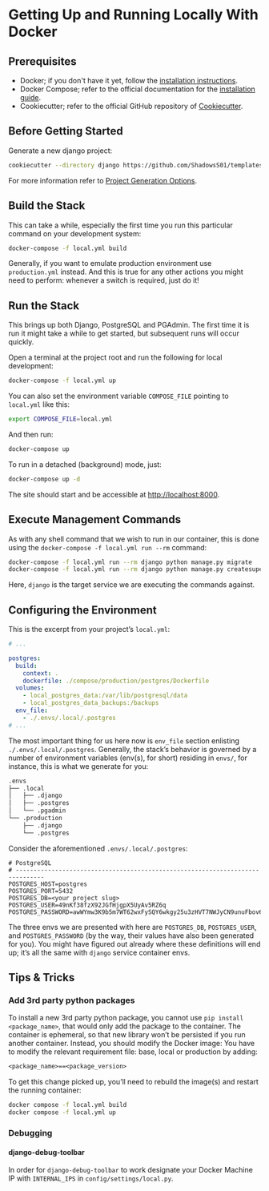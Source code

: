 # Getting Up and Running Locally With Docker

## Prerequisites

- Docker; if you don't have it yet, follow the [installation instructions](https://docs.docker.com/get-docker/#supported-platforms).
- Docker Compose; refer to the official documentation for the [installation guide](https://docs.docker.com/compose/install/).
- Cookiecutter; refer to the official GitHub repository of [Cookiecutter](https://github.com/cookiecutter/cookiecutter).

## Before Getting Started

Generate a new django project:

```bash
cookiecutter --directory django https://github.com/ShadowsS01/templates
```

For more information refer to [Project Generation Options](./project-generation-options.md).

## Build the Stack

This can take a while, especially the first time you run this particular command on your development system:

```bash
docker-compose -f local.yml build
```

Generally, if you want to emulate production environment use `production.yml` instead. And this is true for any other actions you might need to perform: whenever a switch is required, just do it!

## Run the Stack

This brings up both Django, PostgreSQL and PGAdmin. The first time it is run it might take a while to get started, but subsequent runs will occur quickly.

Open a terminal at the project root and run the following for local development:

```bash
docker-compose -f local.yml up
```

You can also set the environment variable `COMPOSE_FILE` pointing to `local.yml` like this:

```bash
export COMPOSE_FILE=local.yml
```

And then run:

```bash
docker-compose up
```

To run in a detached (background) mode, just:

```bash
docker-compose up -d
```

The site should start and be accessible at <http://localhost:8000>.

## Execute Management Commands

As with any shell command that we wish to run in our container, this is done using the `docker-compose -f local.yml run --rm` command:

```bash
docker-compose -f local.yml run --rm django python manage.py migrate
docker-compose -f local.yml run --rm django python manage.py createsuperuser
```

Here, `django` is the target service we are executing the commands against.

## Configuring the Environment

This is the excerpt from your project’s `local.yml`:

```yml
# ...

postgres:
  build:
    context: .
    dockerfile: ./compose/production/postgres/Dockerfile
  volumes:
    - local_postgres_data:/var/lib/postgresql/data
    - local_postgres_data_backups:/backups
  env_file:
    - ./.envs/.local/.postgres
# ...
```

The most important thing for us here now is `env_file` section enlisting `./.envs/.local/.postgres`. Generally, the stack’s behavior is governed by a number of environment variables (env(s), for short) residing in `envs/`, for instance, this is what we generate for you:

```bash
.envs
├── .local
│   ├── .django
│   ├── .postgres
│   └── .pgadmin
└── .production
    ├── .django
    └── .postgres
```

Consider the aforementioned `.envs/.local/.postgres`:

```env
# PostgreSQL
# ------------------------------------------------------------------------------
POSTGRES_HOST=postgres
POSTGRES_PORT=5432
POSTGRES_DB=<your project slug>
POSTGRES_USER=49nKf38fzX92JGfHjgpX5UyAv5RZ6q
POSTGRES_PASSWORD=awWYmw3K9b5m7WT62wxFySQY6wkgy25u3zHVT7NWJyCN9unuFbov69cuiL2U
```

The three envs we are presented with here are `POSTGRES_DB`, `POSTGRES_USER`, and `POSTGRES_PASSWORD` (by the way, their values have also been generated for you). You might have figured out already where these definitions will end up; it’s all the same with `django` service container envs.

## Tips & Tricks

### Add 3rd party python packages

To install a new 3rd party python package, you cannot use `pip install <package_name>`, that would only add the package to the container. The container is ephemeral, so that new library won’t be persisted if you run another container. Instead, you should modify the Docker image: You have to modify the relevant requirement file: base, local or production by adding:

```txt
<package_name>==<package_version>
```

To get this change picked up, you’ll need to rebuild the image(s) and restart the running container:

```bash
docker compose -f local.yml build
docker compose -f local.yml up
```

### Debugging

#### django-debug-toolbar

In order for `django-debug-toolbar` to work designate your Docker Machine IP with `INTERNAL_IPS` in `config/settings/local.py`.

